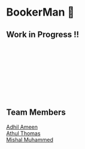 # BookerMan 📝



## Work in Progress !!

<br><br><br><br><br><br><br><br>
## Team Members

[Adhil Ameen](https://github.com/adhilameenet)<br>
[Athul Thomas](https://github.com/athulthomasatz)<br>
[Mishal Muhammed](https://github.com/Mishal18)<br>
